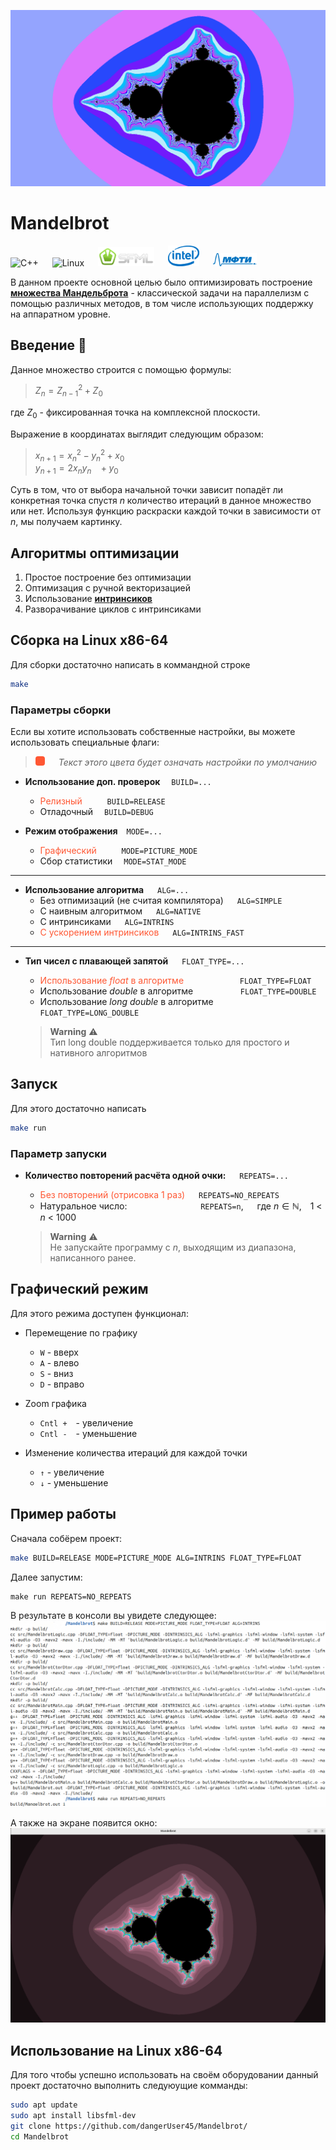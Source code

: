 ![Проблемы с изображением](data/Mandelbrot.png)

#  Mandelbrot
![C++](https://img.shields.io/badge/c++-%2300599C.svg?style=for-the-badge&logo=c%2B%2B&logoColor=white) &emsp;
![Linux](https://img.shields.io/badge/Linux-FCC624?style=for-the-badge&logo=linux&logoColor=black) &emsp;
 <img src="data/SFML_Logo.svg"  alt="Описание" width="90" height=""> &emsp; <img src="data/Intel_Logo.svg" alt="Описание" width="50" height=""> &emsp;
 <img src="data/MIPT_Logo.svg"  alt="Описание" width="70" height="">

В данном проекте основной целью было оптимизировать построение
[**множества Мандельброта**](https://ru.wikipedia.org/wiki/%D0%9C%D0%BD%D0%BE%D0%B6%D0%B5%D1%81%D1%82%D0%B2%D0%BE_%D0%9C%D0%B0%D0%BD%D0%B4%D0%B5%D0%BB%D1%8C%D0%B1%D1%80%D0%BE%D1%82%D0%B0) - классической задачи на параллелизм с помощью различных методов, в том числе использующих поддержку на аппаратном уровне.

 ## Введение 📜

Данное множество строится с помощью формулы: <br>
> $Z_n = Z_{n-1}^2 + Z_0$ <br>

где $Z_0$ - фиксированная точка на комплексной плоскости. <br>

 Выражение в координатах выглядит следующим образом: <br>
> $x_{n+1} = x_n^2 - y_n^2 + x_0$ <br>
$y_{n+1} = 2x_ny_n ~~~  + y_0$

Суть в том, что от выбора начальной точки зависит попадёт ли конкретная точка спустя $n$ количество итераций в данное множество или нет. Используя функцию раскраски каждой точки в зависимости от $n$, мы получаем картинку.

## Алгоритмы оптимизации
1. Простое построение без оптимизации
2. Оптимизация с ручной векторизацией
3. Использование [**интринсиков**](https://www.intel.com/content/www/us/en/support/ru-banner-inside.html)
4. Разворачивание циклов с интринсиками

## Сборка на Linux x86-64
Для сборки достаточно написать в коммандной строке
```bash
make
```
### Параметры сборки
Если вы хотите использовать собственные настройки, вы можете использовать  специальные флаги:
> *<div style= "display:inline-block;
                width:15px; height:15px;
                background:#FF5733;
                border-radius:4px">
    </div> &emsp;
    Текст этого цвета будет означать настройки по умолчанию*

- **Использование доп. проверок**&emsp; ```BUILD=...```
    - <font color="#FF5733">Релизный</font>
        &emsp; &emsp; ```BUILD=RELEASE```
    - Отладочный &emsp;```BUILD=DEBUG ```

- **Режим отображения**&emsp;```MODE=...```

    - <font color="#FF5733">Графический</font>
        &emsp; &emsp; ```MODE=PICTURE_MODE```
    - Сбор статистики &emsp;```MODE=STAT_MODE ```
------
- **Использование алгоритма** &emsp; ```ALG=...```
    - Без отпимизаций (не считая компилятора) &emsp; ```ALG=SIMPLE```
    - C наивным алгоритмом &emsp; ```ALG=NATIVE```
    - C интринсиками &emsp; ```ALG=INTRINS```
    -  <font color="#FF5733">C ускорением интринсиков</font> &emsp; ```ALG=INTRINS_FAST```
------
- **Тип чисел с плавающей запятой** &emsp; ```FLOAT_TYPE=...```

    - <font color="#FF5733">Использование *float*  в алгоритме</font>
        &emsp; &emsp; &emsp; &emsp; &emsp;```FLOAT_TYPE=FLOAT```
    - Использование *double* в алгоритме &emsp; &emsp; &emsp; &emsp; ```FLOAT_TYPE=DOUBLE```
    - Использование *long double* в алгоритме &emsp; ```FLOAT_TYPE=LONG_DOUBLE```

    > **Warning**  ⚠️<br>
    > Тип long double поддерживается только для простого и нативного алгоритмов

## Запуск
Для этого достаточно написать
```bash
make run
```
### Параметр запуски
- **Количество повторений расчёта одной очки:** &emsp; ```REPEATS=...```
    - <font color="#FF5733">Без повторений (отрисовка 1 раз)</font> &emsp; ```REPEATS=NO_REPEATS```
    - Натуральное число: &emsp; &emsp; &emsp; &emsp; &emsp;&emsp;&emsp;```REPEATS=n```,  &emsp; где $n \in \mathbb{N},$&emsp;1 < $n$ < 1000

    > **Warning**  ⚠️<br>
    > Не запускайте программу с $n$, выходящим из диапазона, написанного ранее.

## Графический режим
Для этого режима доступен функционал:
- Перемещение по графику
    - ```W``` - вверх
    - ```A``` - влево
    - ```S``` - вниз
    - ```D``` - вправо

- Zoom графика
    - ```Cntl +```&emsp;- увеличение
    - ```Cntl -```&emsp;- уменьшение

- Изменение количества итераций для каждой точки
    - ```↑``` - увеличение
    - ```↓``` - уменьшение
## Пример работы
Сначала собёрем проект:
```bash
make BUILD=RELEASE MODE=PICTURE_MODE ALG=INTRINS FLOAT_TYPE=FLOAT
```
Далее запустим:
```
make run REPEATS=NO_REPEATS
```
В результате в консоли вы увидете следующее:
![Example CMD](data/Example_CMD.png)

А также на экране появится окно:
![Example display](data/Example_Display.png)


## Использование на Linux x86-64
Для того чтобы успешно использовать на своём оборудовании данный проект достаточно выполнить следуюущие комманды:
```bash
sudo apt update
sudo apt install libsfml-dev
git clone https://github.com/dangerUser45/Mandelbrot/
cd Mandelbrot
```
